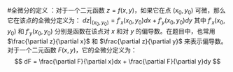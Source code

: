 #全微分的定义 ：对于一个二元函数 $z=f(x,y)$，如果它在点 $(x_0,y_0)$ 可微，那么它在该点的全微分定义为：
    $dz|_{(x_0,y_0)}=f'_x(x_0,y_0)dx+f'_y(x_0,y_0)dy$
    其中 $f'_x(x_0,y_0)$ 和 $f'_y(x_0,y_0)$ 分别是函数在该点对 $x$ 和对 $y$ 的偏导数。在题目中，也常用 $\frac{\partial z}{\partial x}$ 和 $\frac{\partial z}{\partial y}$ 来表示偏导数。
对于一个二元函数 $F(x, y)$，它的全微分定义为：
$$ dF = \frac{\partial F}{\partial x}dx + \frac{\partial F}{\partial y}dy $$
